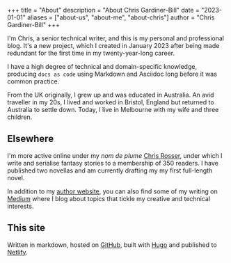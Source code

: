 +++
title = "About"
description = "About Chris Gardiner-Bill"
date = "2023-01-01"
aliases = ["about-us", "about-me", "about-chris"]
author = "Chris Gardiner-Bill"
+++

I'm Chris, a senior technical writer, and this is my personal and professional blog. It's a new project, which I created in January 2023 after being made redundant for the first time in my twenty-year-long career.

I have a high degree of technical and domain-specific knowledge, producing `docs as code` using Markdown and Asciidoc long before it was common practice.

From the UK originally, I grew up and was educated in Australia. An avid traveller in my 20s, I lived and worked in Bristol, England but returned to Australia to settle down. Today, I live in Melbourne with my wife and three children.


## Elsewhere

I'm more active online under my *nom de plume* [Chris Rosser](https://chrisrosser.net), under which I write and serialise fantasy stories to a membership of 350 readers. I have published two novellas and am currently drafting my my first full-length novel.

In addition to my [author website](https://chrisrosser.net), you can also find some of my writing on [Medium](https://chrisrosser.medium.com) where I blog about topics that tickle my creative and technical interests.

## This site

Written in markdown, hosted on [GitHub](https://github.com/foss-scribe/portfolio), built with [Hugo](https://gohugo.io/) and published to [Netlify](https://www.netlify.com).